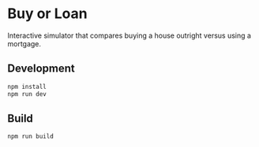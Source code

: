 # Buy or Loan

Interactive simulator that compares buying a house outright versus using a mortgage.

## Development

```bash
npm install
npm run dev
```

## Build

```bash
npm run build
```
